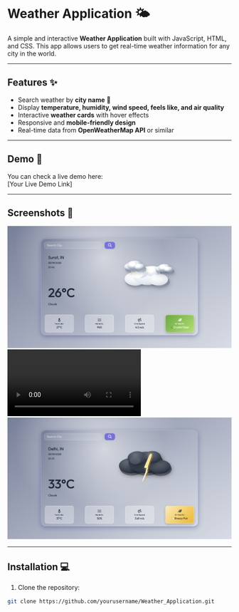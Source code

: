 # Weather Application 🌤️

A simple and interactive **Weather Application** built with JavaScript, HTML, and CSS. This app allows users to get real-time weather information for any city in the world.

---

## Features ✨
- Search weather by **city name** 🌆
- Display **temperature, humidity, wind speed, feels like, and air quality**
- Interactive **weather cards** with hover effects
- Responsive and **mobile-friendly design**
- Real-time data from **OpenWeatherMap API** or similar

---

## Demo 🚀
You can check a live demo here:  
[Your Live Demo Link]  

---

## Screenshots 📸
![Weather App Screenshot](assets/screenshot/2.png)
![Weather App Screenshot](assets/screenshot/v1.mov)
![Weather App Screenshot](assets/screenshot/3.png)


---

## Installation 💻
1. Clone the repository:
```bash
git clone https://github.com/yourusername/Weather_Application.git
